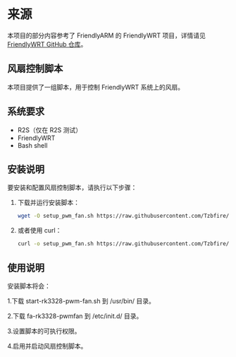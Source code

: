 # 来源

本项目的部分内容参考了 FriendlyARM 的 FriendlyWRT 项目，详情请见 [FriendlyWRT GitHub 仓库](https://github.com/friendlyarm/friendlywrt)。

## 风扇控制脚本

本项目提供了一组脚本，用于控制 FriendlyWRT 系统上的风扇。

## 系统要求
- R2S（仅在 R2S 测试）
- FriendlyWRT
- Bash shell

## 安装说明

要安装和配置风扇控制脚本，请执行以下步骤：

1. 下载并运行安装脚本：

   ```sh
   wget -O setup_pwm_fan.sh https://raw.githubusercontent.com/Tzbfire/R2S/main/%E9%A3%8E%E6%89%87%E6%8E%A7%E5%88%B6/setup_pwm_fan.sh && chmod +x setup_pwm_fan.sh && ./setup_pwm_fan.sh

2. 或者使用 curl：

   ```sh
   curl -o setup_pwm_fan.sh https://raw.githubusercontent.com/Tzbfire/R2S/main/%E9%A3%8E%E6%89%87%E6%8E%A7%E5%88%B6/setup_pwm_fan.sh && chmod +x setup_pwm_fan.sh && ./setup_pwm_fan.sh

## 使用说明

安装脚本将会：

1.下载 start-rk3328-pwm-fan.sh 到 /usr/bin/ 目录。

2.下载 fa-rk3328-pwmfan 到 /etc/init.d/ 目录。

3.设置脚本的可执行权限。

4.启用并启动风扇控制脚本。
